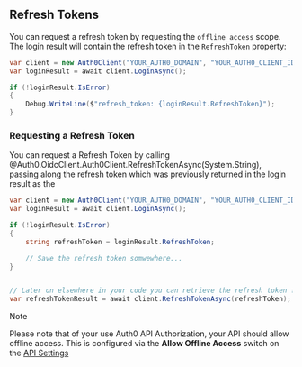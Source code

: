 ## Refresh Tokens

You can request a refresh token by requesting the `offline_access` scope. The login result will contain the refresh token in the `RefreshToken` property:

```csharp
var client = new Auth0Client("YOUR_AUTH0_DOMAIN", "YOUR_AUTH0_CLIENT_ID", scope: "openid offline_access");
var loginResult = await client.LoginAsync();

if (!loginResult.IsError)
{
    Debug.WriteLine($"refresh_token: {loginResult.RefreshToken}");
}
```

### Requesting a Refresh Token

You can request a Refresh Token by calling @Auth0.OidcClient.Auth0Client.RefreshTokenAsync(System.String), passing along the refresh token which was previously returned in the login result as the 

```csharp
var client = new Auth0Client("YOUR_AUTH0_DOMAIN", "YOUR_AUTH0_CLIENT_ID", scope: "openid offline_access");
var loginResult = await client.LoginAsync();

if (!loginResult.IsError)
{
    string refreshToken = loginResult.RefreshToken;

    // Save the refresh token somwewhere...
}


// Later on elsewhere in your code you can retrieve the refresh token from where you have saved it, and call RefreshTokenAsync
var refreshTokenResult = await client.RefreshTokenAsync(refreshToken);
```

> [!Note]
> Please note that of your use Auth0 API Authorization, your API should allow offline access. This is configured via the **Allow Offline Access** switch on the [API Settings](https://manage.auth0.com/#/apis)
